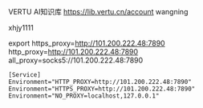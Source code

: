
VERTU AI知识库
https://lib.vertu.cn/account
wangning


xhjy1111



export https_proxy=http://101.200.222.48:7890 http_proxy=http://101.200.222.48:7890 all_proxy=socks5://101.200.222.48:7890


```
[Service] 
Environment="HTTP_PROXY=http://101.200.222.48:7890" Environment="HTTPS_PROXY=http://101.200.222.48:7890" Environment="NO_PROXY=localhost,127.0.0.1"
```